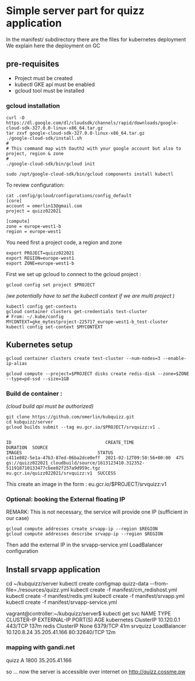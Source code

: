 # Simple server part for quizz application
In the manifest/ subdirectory there are the files for kubernetes deployment
We explain here the deployment on GC

## pre-requisites

* Project must be created 
* kubectl GKE api must be enabled
* gcloud tool must be installed

### gcloud installation
```
curl -O https://dl.google.com/dl/cloudsdk/channels/rapid/downloads/google-cloud-sdk-327.0.0-linux-x86_64.tar.gz
tar zxvf google-cloud-sdk-327.0.0-linux-x86_64.tar.gz
./google-cloud-sdk/install.sh
#
# This command map with Oauth2 with your google account but also to project, region & zone
#
./google-cloud-sdk/bin/gcloud init
```


```
sudo /opt/google-cloud-sdk/bin/gcloud components install kubectl
```

To review configuration:
```
cat .config/gcloud/configurations/config_default
[core]
account = omerlin13@gmail.com
project = quizz022021

[compute]
zone = europe-west1-b
region = europe-west1
```


You need first a project code, a region and zone
```
export PROJECT=quizz022021
export REGION=europe-west1
export ZONE=europe-west1-b
```
First we set up gcloud to connect to the gcloud project :
```
gcloud config set project $PROJECT

```

*(we potentially have to set the kubectl context if we are multi project )*
```
kubectl config get-contexts
gcloud container clusters get-credentials test-cluster
# From: ~/.kube/config
MYCONTEXT=gke_mytestproject-225717_europe-west1-b_test-cluster
kubectl config set-context $MYCONTEXT
```
## Kubernetes setup

```
gcloud container clusters create test-cluster --num-nodes=3 --enable-ip-alias

gcloud compute --project=$PROJECT disks create redis-disk --zone=$ZONE --type=pd-ssd --size=1GB
```

### Build de container : 
*(cloud build api must be authorized)*
```
git clone https://github.com/omerlin/kubquizz.git
cd kubquizz/server
gcloud builds submit --tag eu.gcr.io/$PROJECT/srvquizz:v1 .


ID                                    CREATE_TIME                DURATION  SOURCE                                                                                     IMAGES                             STATUS
c411e802-5e1a-47b3-87ed-06ba2dce0eff  2021-02-12T09:50:56+00:00  47S       gs://quizz022021_cloudbuild/source/1613123410.312352-511918710133477cbee02f257a9d959c.tgz  eu.gcr.io/quizz022021/srvquizz:v1  SUCCESS

```
This create an image in the form : eu.gcr.io/$PROJECT/srvquizz:v1

### Optional: **booking** the External floating IP

REMARK: This is not necessary, the service will provide one IP (sufficient in our case)

```
gcloud compute addresses create srvapp-ip --region $REGION
gcloud compute addresses describe srvapp-ip --region $REGION
```

Then add the external IP in the srvapp-service.yml LoadBalancer configuration

## Install srvapp application
cd ~/kubquizz/server
kubectl create configmap quizz-data --from-file=./resources/quizz.yml
kubectl create -f manifest/cm_redishost.yml
kubectl create -f manifest/redis.yml
kubectl create -f manifest/srvapp.yml
kubectl create -f manifest/srvapp-service.yml

vagrant@controller:~/kubquizz/server$ kubectl get svc
NAME         TYPE           CLUSTER-IP    EXTERNAL-IP     PORT(S)        AGE
kubernetes   ClusterIP      10.120.0.1    <none>          443/TCP        137m
redis        ClusterIP      None          <none>          6379/TCP       41m
srvquizz     LoadBalancer   10.120.8.24   35.205.41.166   80:32640/TCP   12m

### mapping with gandi.net
quizz	A	1800	35.205.41.166

so ... now the server is accessible over internet on http://quizz.cossme.pw
